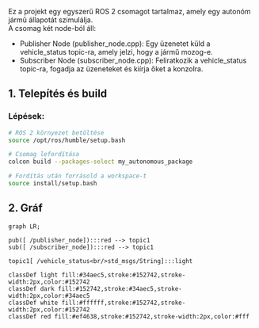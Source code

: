 Ez a projekt egy egyszerű ROS 2 csomagot tartalmaz, amely egy autonóm jármű állapotát szimulálja.  
A csomag két node-ból áll:  

- Publisher Node (publisher_node.cpp): Egy üzenetet küld a vehicle_status topic-ra, amely jelzi, hogy a jármű mozog-e.  
- Subscriber Node (subscriber_node.cpp): Feliratkozik a vehicle_status topic-ra, fogadja az üzeneteket és kiírja őket a konzolra.  

## 1. Telepítés és build  
### Lépések:  

```bash
# ROS 2 környezet betöltése
source /opt/ros/humble/setup.bash

# Csomag lefordítása
colcon build --packages-select my_autonomous_package

# Fordítás után forrásold a workspace-t
source install/setup.bash
```

## 2. Gráf

``` mermaid
graph LR;

pub([ /publisher_node]):::red --> topic1
sub([ /subscriber_node]):::red --> topic1

topic1[ /vehicle_status<br/>std_msgs/String]:::light 

classDef light fill:#34aec5,stroke:#152742,stroke-width:2px,color:#152742  
classDef dark fill:#152742,stroke:#34aec5,stroke-width:2px,color:#34aec5
classDef white fill:#ffffff,stroke:#152742,stroke-width:2px,color:#152742
classDef red fill:#ef4638,stroke:#152742,stroke-width:2px,color:#fff
